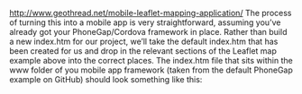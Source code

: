 http://www.geothread.net/mobile-leaflet-mapping-application/
The process of turning this into a mobile app is very straightforward, assuming you’ve already got your PhoneGap/Cordova framework in place. Rather than build a new index.htm for our project, we’ll take the default index.htm that has been created for us and drop in the relevant sections of the Leaflet map example above into the correct places. The index.htm file that sits within the www folder of you mobile app framework (taken from the default PhoneGap example on GitHub) should look something like this:

